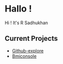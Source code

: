 # Hallo !
Hi ! It's R Sadhukhan
## Current Projects
 + [Github-explore](https://github.com/SudipC3/github-explore)
 + [ Bmiconsole ](https://github.com/SadhukhanR/bmiconsole)
